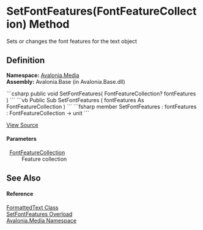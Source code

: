 # SetFontFeatures(FontFeatureCollection) Method


Sets or changes the font features for the text object



## Definition
**Namespace:** <a href="N_Avalonia_Media">Avalonia.Media</a>  
**Assembly:** Avalonia.Base (in Avalonia.Base.dll)

<Tabs groupId="api-code-preview">
<TabItem value="csharp" label="C#">
```csharp
public void SetFontFeatures(
	FontFeatureCollection? fontFeatures
)
```
</TabItem>
<TabItem value="vb" label="VB">
```vb
Public Sub SetFontFeatures ( 
	fontFeatures As FontFeatureCollection
)
```
</TabItem>
<TabItem value="fsharp" label="F#">
```fsharp
member SetFontFeatures : 
        fontFeatures : FontFeatureCollection -> unit 
```
</TabItem>
</Tabs>



<a href="https://github.com/AvaloniaUI/Avalonia/tree/master/src/Avalonia.Base/Media/FormattedText.cs#L208" title="View the source code">View Source</a>



#### Parameters
<dl><dt>  <a href="T_Avalonia_Media_FontFeatureCollection">FontFeatureCollection</a></dt><dd>Feature collection</dd></dl>

## See Also


#### Reference
<a href="T_Avalonia_Media_FormattedText">FormattedText Class</a>  
<a href="Overload_Avalonia_Media_FormattedText_SetFontFeatures">SetFontFeatures Overload</a>  
<a href="N_Avalonia_Media">Avalonia.Media Namespace</a>  

